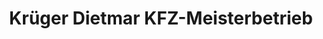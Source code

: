 ---
title: "Krüger Dietmar KFZ-Meisterbetrieb"
url: /maerkische-heide/krueger-dietmar-kfz-meisterbetrieb/
shop: Autowerkstatt
---